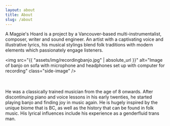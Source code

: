 ```yaml
---
layout: about
title: About
slug: /about
---
```


A Magpie's Hoard is a project by a Vancouver-based multi-instrumentalist, composer, writer and sound engineer. An artist with a captivating voice and illustrative lyrics, his musical stylings blend folk traditions with modern elements which passionately engage listeners.

<img src="{{ "assets/img/recordingbanjo.jpg" | absolute_url }}" alt="Image of banjo on sofa with microphone and headphones set up with computer for recording" class="side-image" /> 

<br>
<br>
He was a classically trained musician from the age of 8 onwards. After discontinuing piano and voice lessons in his early twenties, he started playing banjo and finding joy in music again. He is hugely inspired by the unique biome that is BC, as well as the history that can be found in folk music. His lyrical influences include his experience as a genderfluid trans man.
<br>
<br>

